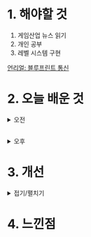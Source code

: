 
# 1. 해야할 것

1. 게임산업 뉴스 읽기 
2. 개인 공부  
3. 레벨 시스템 구현

[언리얼: 블루프린트 통신](https://dev.epicgames.com/community/learning/courses/D2r/unreal-engine-791723/bJX0/unreal-engine-017fb0)


# 2. 오늘 배운 것

<details>
<summary>오전</summary>

## 오늘의 뉴스


■ 스마일게이트 그룹 작년 영업익 4900억원...23% 감소
스마일게이트 그룹의 2023년 실적이 15일 공시됐습니다. '크로스파이어'의 개발사 스마일게이트엔터테인먼트의 매출은 2022년 6,458억 원에서 2023년 6,671억 원으로 소폭 증가한 반면, 스마일게이트RPG의 매출은 눈에 띄게 감소했습니다.

■ 넥슨, '빅 앤 리틀' 전략 전면에 내세운다
넥슨이 강대현, 김정욱 공동대표 체제의 첫 개발조직 개편을 완료했습니다. 넥슨은 박용현 넥슨게임즈 대표에게 넥슨코리아 개발부사장을 겸임케 하고, 빅게임본부장을 맡겼습니다.

■ 포켓몬 고 Fest 2024, 현장 참여 티켓 판매 개시
나이언틱의 AR 게임 '포켓몬 Go'의 세계 규모 행사인 '포켓몬 Go Fest 2024'가 티켓 판매를 시작했습니다. 또한, 전 세계 포켓몬 고 트레이너들이 참여할 수 있는 '포켓몬 고 페스트 2024: 글로벌'도 7월 13일부터 14일까지 양일 간 진행될 예정입니다.

■ 원신X갤럭시 호두 에디션, 5월 16일 출시
'호두 에디션'은 스마트폰과 버즈로만 출시되었던 기존 콜라보 상품과 달리 갤럭시 24 울트라와 버즈2프로, 워치6, 탭S9+, 북4 프로 등 다양한 갤럭시 제품군의 엑세서리로 구성되어 있으며, 각 엑세서리마다 갤럭시 스토어 할인 쿠폰과 원석, 모험자의 경험 등의 인게임 아이템이 포함되어 있다.

■ 크래프톤 정글 게임랩, 2기 인원 32명 모집
크래프톤의 게임 인재 양성 프로그램인 '크래프톤 정글 게임랩'이 2기 참가자 모집을 15일 시작했습니다. 정글 게임랩은 크래프톤이 기획한 CSR 프로그램으로, 몰입과 자기주도적 학습, 팀 기반의 협업 등 '크래프톤 정글'의 철학이 담긴 인재 양성 프로그램입니다.

■ 하이브 IM 신작, 'OZ Re:write'로 타이틀명 확정
오즈 리라이트는 '오즈의 마법사'를 재해석한 세계관을 배경으로 개발 중인 수집형 RPG로, 애니메이션 풍 2D 그래픽과 세계관에 맞게 재해석된 원작 동화의 등장 인물들이 특징입니다.

■ '드래곤 플라이트' 다시 비상할까? 
라인게임즈가 모바일 슈팅 게임 '드래곤 플라이트'를 리뉴얼하고, 시리즈 신작 '드래곤 플라이트2(가칭)'와 스핀오프 작품 1종도 개발에 돌입했다고 밝혔습니다. 또한, IP 라이센스 계약을 체결한 개발사 플레이위드 게임즈 가 시리즈 신작인 '드래곤 플라이트2' 개발에 나섭니다.

■ 인도 선거 앞둔 모디 총리, 게임&e스포츠 산업 강조
인도 모디 총리와 게이머 간담회가 13일 공식 유튜브 채널을 통해 공개됐습니다. 인도 정치계에서는 모디 총리가 '로크 사바' 선거를 앞두고 청년 세대의 표심을 잡기 위한 행보로 분석합니다. 모디 총리는 인도 게임산업이 미국이나 유럽 등 서구권과 비교해 얼마나 자체 개발 능력이 있는지 관심을 보였습니다. 이어 앞으로 인도 어린이들이 게임에 많은 영향을 받을 수 있어서 콘텐츠에 관심을 기울여야 한다고 봤습니다.

■ 게임의 상업성, 당연하지만 경계해야 할 이유 
인디 개발사 비트겐의 배상현 대표는 13일, 강남 앙트레블에서 여러 게임 업계 인사들의 강연을 들을 수 있는 행사 '인터렉티브 아츠 컨퍼런스(이하 IAC) 2024'를 개최했습니다. 이날 행사의 첫 번째 순서로 양주영 시나리오 디렉터와 배상현 대표, 그리고 리츠메이칸 대학의 영상학부에서 게임 제작 교수를 맡고 있는 이이다 카즈토시, 게임 평론가이자 서브컬처 잡지의 편집장인 나카가와 다이치, 그리고 게임 저널리스트인 도쿠오카 마사 토시가 한자리에 모여 '게임 예술의 고유성, 작가성, 당위성'이라는 주제로 패널토론을 진행했습니다.

■ 'LoL' 라이엇게임즈, 2023년 매출 18.1% 증가한 4472억원
'리그 오브 레전드'를 국내에 서비스하는 라이엇게임즈 코리아의 2023년 실적이 12일 공개됐습니다. 라이엇게임즈 코리아(이하 라이엇코리아) → 리그오브레전드챔피언스코리아(이하 LCK유한회사)인 구조입니다.

■ "게임, 알파부터 MZ 세대 모두의 No.1 엔터테인먼트" 
글로벌 마케팅 및 테크기업 라이브와이어가 '2024 차세대 관심사' 보고서를 공개, 게임이 알파 및 MZ 세대 모두가 가장 선호하는 엔터테인먼트라는 조사 결과를 발표했습니다. '2024 차세대 관심사' 보고서는 라이브와이어가 그간 조사한 게임 산업 관련 통계와 영국, 미국, 호주의 알파 세대(보고서 기준 6~14세) 및 밀레니얼 세대(보고서 기준 28~39세), Z세대(보고서 기준 18~24세) 총 1,800명을 대상으로 한 앙케이드를 종합해 정리한 보고서입니다.

■ 캐주얼+관성+드리프트, '서킷 슈퍼스타' 25일 출시
에이치투 인터렉티브(이하 H2 INTERACTIVE, 대표 허준하)는 '오리지널 파이어 게임즈 (Original Fire Games)'가 개발 및 퍼블리싱을 담당한 레이싱 게임 '서킷 슈퍼스타 (Circuit Superstars)'의 PC, PS4 그리고 닌텐도 스위치 한국어판을 오는 4월 25일 다이렉트 게임즈, 플레이스테이션 스토어 및 닌텐도 온라인 스토어를 통해 정식 출시할 것이라고 밝혔습니다. 이에 플레이어는 1인승 레이스 카부터 시작해서, 머슬카, 클래식 카, 스포츠 세단, 유로 트럭 등 다양한 차량을 경험할 수 있습니다.

■ 중세 전략 건설 시뮬레이션 '매너 로드', 26일 앞서 해보기 출시
에이치투 인터렉티브(이하 H2 INTERACTIVE, 대표 허준하)는 '슬라빅 매직(Slavic Magic)'이 개발하고 '후디드 홀스(Hooded Horse)'가 퍼블리싱하는 '매너 로드 (Manor Lords)'의 PC 한국어판을 오는 4월 26일, 자사의 디지털 유통 서비스인 다이렉트 게임즈를 통해 앞서 해보기로 선보일 예정이라고 밝혔습니다. 이 작품은 14세기 후반 프랑코니아의 예술과 건축에서 많은 영감을 받았으며, 나아가 당시의 상황을 최대한 고증함으로써, 이를 바탕으로 게임 플레이와 매커니즘 부분에서 중세 특유의 생활상을 생생하고도 다채롭게 경험하는 것이 가능하다.■게임 특징- 중세 건설 시뮬레이션: '매너 로드'는 그리드가 없는 자유로운 도시 건설을 지향하며, 플레이어는 그리 드로 인해 발생하는 제약 없이 더욱 자유로운 배치 및 건설을 즐길 수 있습니다.
</details>

##

<details>
<summary>오후</summary>


</details>




# 3. 개선


<details>
<summary>접기/펼치기</summary>


</details>



# 4. 느낀점


